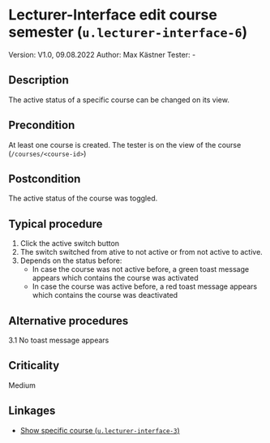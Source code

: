 # Lecturer-Interface edit course semester (`u.lecturer-interface-6`)


Version: V1.0, 09.08.2022
Author: Max Kästner
Tester: -

## Description

The active status of a specific course can be changed on its view.

## Precondition

At least one course is created. The tester is on the view of the course (`/courses/<course-id>`)

## Postcondition

The active status of the course was toggled.

## Typical procedure

1. Click the active switch button
2. The switch switched from ative to not active or from not active to active.
3. Depends on the status before:
    - In case the course was not active before, a green toast message appears which contains the course was activated
    - In case the course was active before, a red toast message appears which contains the course was deactivated

## Alternative procedures

3.1 No toast message appears

## Criticality

Medium

## Linkages

- [Show specific course (`u.lecturer-interface-3`)](u-lecturer-interface-3-show-specific-course.md)